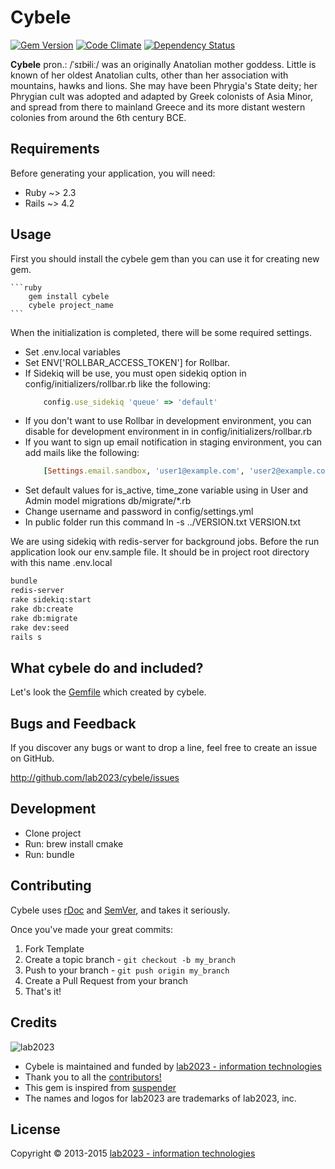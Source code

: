 # Cybele

[![Gem Version](https://badge.fury.io/rb/cybele.png)](http://badge.fury.io/rb/cybele)
[![Code Climate](https://codeclimate.com/github/kebab-project/cybele.png)](https://codeclimate.com/github/kebab-project/cybele)
[![Dependency Status](https://gemnasium.com/kebab-project/cybele.png)](https://gemnasium.com/kebab-project/cybele)

**Cybele** pron.: /ˈsɪbɨliː/ was an originally Anatolian mother goddess. Little is known of her oldest Anatolian cults,
other than her association with mountains, hawks and lions. She may have been Phrygia's State deity; her Phrygian cult
was adopted and adapted by Greek colonists of Asia Minor, and spread from there to mainland Greece and its more distant
western colonies from around the 6th century BCE.

## Requirements

Before generating your application, you will need:

* Ruby ~> 2.3
* Rails ~> 4.2

## Usage

First you should install the cybele gem than you can use it for creating new gem.

    ```ruby
        gem install cybele
        cybele project_name
    ```

When the initialization is completed, there will be some required settings.

* Set .env.local variables
* Set ENV['ROLLBAR_ACCESS_TOKEN'] for Rollbar.
* If Sidekiq will be use, you must open sidekiq option in config/initializers/rollbar.rb like the following:
    ```ruby 
        config.use_sidekiq 'queue' => 'default' 
    ```
* If you don't want to use Rollbar in development environment, you can disable for development environment in 
  in config/initializers/rollbar.rb
* If you want to sign up email notification in staging environment, you can add mails like the following: 
    ```ruby 
        [Settings.email.sandbox, 'user1@example.com', 'user2@example.com']
    ``` 
* Set default values for is_active, time_zone variable using in User and Admin model migrations db/migrate/*.rb
* Change username and password in config/settings.yml
* In public folder run this command ln -s ../VERSION.txt VERSION.txt

We are using sidekiq  with redis-server for background jobs.
Before the run application look our env.sample file. It should be in project root directory with this name .env.local
```bash
bundle
redis-server
rake sidekiq:start
rake db:create
rake db:migrate
rake dev:seed
rails s
```

## What cybele do and included?

Let's look the [Gemfile](https://raw.github.com/lab2023/cybele/develop/templates/cybele_Gemfile) which created by cybele.

## Bugs and  Feedback

If you discover any bugs or want to drop a line, feel free to create an issue on GitHub.

http://github.com/lab2023/cybele/issues

## Development
* Clone project
* Run: brew install cmake
* Run: bundle

## Contributing

Cybele uses [rDoc](http://rubydoc.info/gems/cybele) and [SemVer](http://semver.org/), and takes it seriously.

Once you've made your great commits:

1. Fork Template
2. Create a topic branch - `git checkout -b my_branch`
3. Push to your branch - `git push origin my_branch`
4. Create a Pull Request from your branch
5. That's it!

## Credits

![lab2023](http://lab2023.com/assets/images/named-logo.png)

- Cybele is maintained and funded by [lab2023 - information technologies](http://lab2023.com/)
- Thank you to all the [contributors!](../../graphs/contributors)
- This gem is inspired from [suspender](https://github.com/thoughtbot/suspenders)
- The names and logos for lab2023 are trademarks of lab2023, inc.

## License

Copyright © 2013-2015 [lab2023 - information technologies](http://lab2023.com)